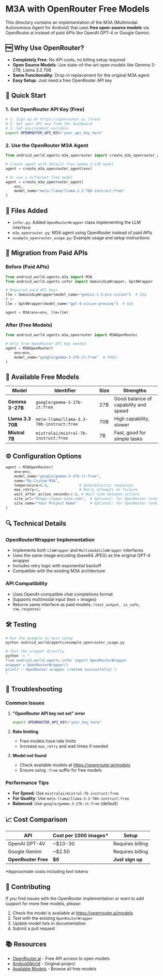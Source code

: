 # M3A with OpenRouter Free Models

This directory contains an implementation of the M3A (Multimodal Autonomous Agent for Android) that uses **free open-source models** via OpenRouter.ai instead of paid APIs like OpenAI GPT-4 or Google Gemini.

## 🆓 Why Use OpenRouter?

- **Completely Free**: No API costs, no billing setup required
- **Open Source Models**: Use state-of-the-art open models like Gemma 3-27B, Llama 3.3 70B
- **Same Functionality**: Drop-in replacement for the original M3A agent
- **Easy Setup**: Just need a free OpenRouter API key

## 🚀 Quick Start

### 1. Get OpenRouter API Key (Free)
```bash
# 1. Sign up at https://openrouter.ai (free)
# 2. Get your API key from the dashboard
# 3. Set environment variable
export OPENROUTER_API_KEY="your_api_key_here"
```

### 2. Use the OpenRouter M3A Agent
```python
from android_world.agents.m3a_openrouter import create_m3a_openrouter_agent

# Create agent with default free Gemma 3-27B model
agent = create_m3a_openrouter_agent(env)

# Or use a different free model
agent = create_m3a_openrouter_agent(
    env, 
    model_name="meta-llama/llama-3.3-70b-instruct:free"
)
```

## 📁 Files Added

- `infer.py`: Added `OpenRouterWrapper` class implementing the LLM interface
- `m3a_openrouter.py`: M3A agent using OpenRouter instead of paid APIs
- `example_openrouter_usage.py`: Example usage and setup instructions

## 🔄 Migration from Paid APIs

### Before (Paid APIs)
```python
from android_world.agents.m3a import M3A
from android_world.agents.infer import GeminiGcpWrapper, Gpt4Wrapper

# Required paid API keys
llm = GeminiGcpWrapper(model_name="gemini-1.5-pro-vision")  # $$$
# or
llm = Gpt4Wrapper(model_name="gpt-4-vision-preview")  # $$$

agent = M3A(env=env, llm=llm)
```

### After (Free Models)
```python
from android_world.agents.m3a_openrouter import M3AOpenRouter

# Only free OpenRouter API key needed
agent = M3AOpenRouter(
    env=env,
    model_name="google/gemma-3-27b-it:free"  # FREE!
)
```

## 🤖 Available Free Models

| Model | Identifier | Size | Strengths |
|-------|------------|------|-----------|
| **Gemma 3-27B** | `google/gemma-3-27b-it:free` | 27B | Good balance of capability and speed |
| **Llama 3.3 70B** | `meta-llama/llama-3.3-70b-instruct:free` | 70B | High capability, slower |
| **Mistral 7B** | `mistralai/mistral-7b-instruct:free` | 7B | Fast, good for simple tasks |

## ⚙️ Configuration Options

```python
agent = M3AOpenRouter(
    env=env,
    model_name="google/gemma-3-27b-it:free",
    name="My-Custom-M3A",
    temperature=0.0,              # Deterministic responses
    max_retry=3,                  # Retry attempts on failure
    wait_after_action_seconds=2.0, # Wait time between actions
    site_url="https://your-site.com",  # Optional: for OpenRouter rankings
    site_name="Your Project Name"      # Optional: for OpenRouter rankings
)
```

## 🔍 Technical Details

### OpenRouterWrapper Implementation
- Implements both `LlmWrapper` and `MultimodalLlmWrapper` interfaces
- Uses the same image encoding (base64 JPEG) as the original GPT-4 wrapper
- Includes retry logic with exponential backoff
- Compatible with the existing M3A architecture

### API Compatibility
- Uses OpenAI-compatible chat completions format
- Supports multimodal input (text + images)
- Returns same interface as paid models: `(text_output, is_safe, raw_response)`

## 🛠️ Testing

```bash
# Run the example to test setup
python android_world/agents/example_openrouter_usage.py

# Test the wrapper directly
python -c "
from android_world.agents.infer import OpenRouterWrapper
wrapper = OpenRouterWrapper()
print('✅ OpenRouter wrapper created successfully!')
"
```

## 🔧 Troubleshooting

### Common Issues

1. **"OpenRouter API key not set" error**
   ```bash
   export OPENROUTER_API_KEY="your_key_here"
   ```

2. **Rate limiting**
   - Free models have rate limits
   - Increase `max_retry` and wait times if needed

3. **Model not found**
   - Check available models at https://openrouter.ai/models
   - Ensure using `:free` suffix for free models

### Performance Tips

- **For Speed**: Use `mistralai/mistral-7b-instruct:free`
- **For Quality**: Use `meta-llama/llama-3.3-70b-instruct:free`
- **Balanced**: Use `google/gemma-3-27b-it:free` (default)

## 📈 Cost Comparison

| API | Cost per 1000 images* | Setup |
|-----|---------------------|--------|
| OpenAI GPT-4V | ~$10-30 | Requires billing |
| Google Gemini | ~$2.50 | Requires billing |
| **OpenRouter Free** | **$0** | **Just sign up** |

*Approximate costs including text tokens

## 🤝 Contributing

If you find issues with the OpenRouter implementation or want to add support for more free models, please:

1. Check the model is available at https://openrouter.ai/models
2. Test with the existing `OpenRouterWrapper`
3. Update model lists in documentation
4. Submit a pull request

## 📚 Resources

- [OpenRouter.ai](https://openrouter.ai) - Free API access to open models
- [AndroidWorld](https://github.com/google-research/android_world) - Original project
- [Available Models](https://openrouter.ai/models) - Browse all free models 